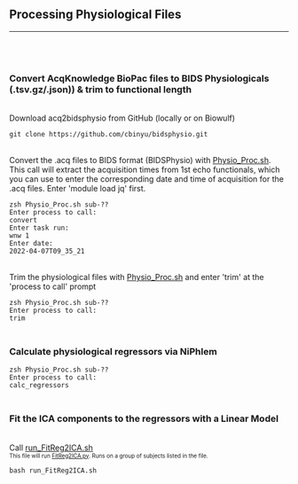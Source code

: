 ## Processing Physiological Files
---
<br>

### <br> Convert AcqKnowledge BioPac files to BIDS Physiologicals (.tsv.gz/.json)) & trim to functional length

<br>Download acq2bidsphysio from GitHub (locally or on Biowulf)
```
git clone https://github.com/cbinyu/bidsphysio.git
```

<br>Convert the .acq files to BIDS format (BIDSPhysio) with [Physio_Proc.sh](Physio_Proc.sh).
This call will extract the acquisition times from 1st echo functionals, which you can use to enter the corresponding date and time of acquisition for the .acq files. <bold>Enter 'module load jq' first.</bold>
```
zsh Physio_Proc.sh sub-??
Enter process to call:
convert
Enter task run:
wnw 1
Enter date:
2022-04-07T09_35_21
```

<br>Trim the physiological files with [Physio_Proc.sh](Physio_Proc.sh) and enter 'trim' at the 'process to call' prompt
```
zsh Physio_Proc.sh sub-??
Enter process to call:
trim
```

### <br>Calculate physiological regressors via NiPhlem
```
zsh Physio_Proc.sh sub-??
Enter process to call:
calc_regressors   
```

### <br>Fit the ICA components to the regressors with a Linear Model
<br>Call [run_FitReg2ICA.sh](run_FitReg2ICA.sh)
<br><font size="1">This file will run [FitReg2ICA.py](FitReg2ICA.py). Runs on a group of subjects listed in the file.</font>
```
bash run_FitReg2ICA.sh
```
